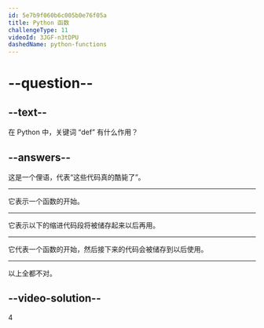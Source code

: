 ```yaml
---
id: 5e7b9f060b6c005b0e76f05a
title: Python 函数
challengeType: 11
videoId: 3JGF-n3tDPU
dashedName: python-functions
---
```


# --question--

## --text--

在 Python 中，关键词 “def” 有什么作用？

## --answers--

这是一个俚语，代表“这些代码真的酷毙了”。

---

它表示一个函数的开始。

---

它表示以下的缩进代码段将被储存起来以后再用。

---

它代表一个函数的开始，然后接下来的代码会被储存到以后使用。

---

以上全都不对。

## --video-solution--

4

